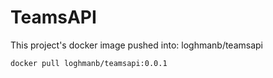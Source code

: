# TeamsAPI

This project's docker image pushed into: loghmanb/teamsapi
```
docker pull loghmanb/teamsapi:0.0.1
```
